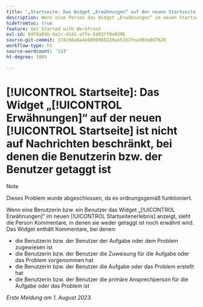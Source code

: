 ```yaml
---
title: '„Startseite: Das Widget „Erwähnungen“ auf der neuen Startseite ist nicht auf Nachrichten beschränkt, in denen die Benutzerin bzw. der Benutzer getaggt ist“'
description: Wenn eine Person das Widget „Erwähnungen“ im neuen Startseitenerlebnis anzeigt, sieht sie Kommentare, in denen sie weder getaggt ist noch erwähnt wird.
hidefromtoc: true
feature: Get Started with Workfront
exl-id: 8df8a84b-6a1c-4142-affe-5d83ff9a939b
source-git-commit: 374c88a6a4e8890968220ae51b3fea303e0d7628
workflow-type: ht
source-wordcount: '133'
ht-degree: 100%

---
```


# [!UICONTROL Startseite]: Das Widget „[!UICONTROL Erwähnungen]“ auf der neuen [!UICONTROL Startseite] ist nicht auf Nachrichten beschränkt, bei denen die Benutzerin bzw. der Benutzer getaggt ist

<!--Requested article, won't fix-->

>[!NOTE]
>
>Dieses Problem wurde abgeschlossen, da es ordnungsgemäß funktioniert.

Wenn eine Benutzerin bzw. ein Benutzer das Widget „[!UICONTROL Erwähnungen]“ im neuen [!UICONTROL Startseitenerlebnis] anzeigt, sieht die Person Kommentare, in denen sie weder getaggt ist noch erwähnt wird. Das Widget enthält Kommentare, bei denen:

* die Benutzerin bzw. der Benutzer der Aufgabe oder dem Problem zugewiesen ist
* die Benutzerin bzw. der Benutzer die Zuweisung für die Aufgabe oder das Problem vorgenommen hat
* die Benutzerin bzw. der Benutzer die Aufgabe oder das Problem erstellt hat
* die Benutzerin bzw. der Benutzer die primäre Ansprechperson für die Aufgabe oder das Problem ist

_Erste Meldung am 1. August 2023._
